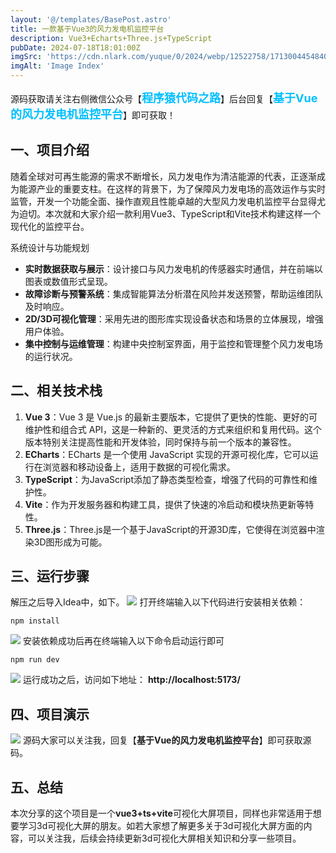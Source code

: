 ```yaml
---
layout: '@/templates/BasePost.astro'
title: 一款基于Vue3的风力发电机监控平台
description: Vue3+Echarts+Three.js+TypeScript
pubDate: 2024-07-18T18:01:00Z
imgSrc: 'https://cdn.nlark.com/yuque/0/2024/webp/12522758/1713004454840-99ced498-7651-4681-9be9-372a0033178c.webp#averageHue=%23142d35&clientId=uaf49c402-852e-4&from=paste&id=OpjRM&originHeight=608&originWidth=1080&originalType=url&ratio=1.25&rotation=0&showTitle=false&status=done&style=none&taskId=u05c705d2-e536-45e1-85dc-122e4968f4a&title='
imgAlt: 'Image Index'
---
```


<meta name="referrer" content="no-referrer" />


源码获取请关注右侧微信公众号【<span style="font-weight: bold;text-align:left;font-size: 18px;color:#00bfff">程序猿代码之路</span>】后台回复【<span style="font-weight: bold;text-align:left;font-size: 18px;color:#00bfff">基于Vue的风力发电机监控平台</span>】即可获取！

## 一、项目介绍


随着全球对可再生能源的需求不断增长，风力发电作为清洁能源的代表，正逐渐成为能源产业的重要支柱。在这样的背景下，为了保障风力发电场的高效运作与实时监管，开发一个功能全面、操作直观且性能卓越的大型风力发电机监控平台显得尤为迫切。本次就和大家介绍一款利用Vue3、TypeScript和Vite技术构建这样一个现代化的监控平台。

系统设计与功能规划

- **实时数据获取与展示**：设计接口与风力发电机的传感器实时通信，并在前端以图表或数值形式呈现。
- **故障诊断与预警系统**：集成智能算法分析潜在风险并发送预警，帮助运维团队及时响应。
- **2D/3D可视化管理**：采用先进的图形库实现设备状态和场景的立体展现，增强用户体验。
- **集中控制与运维管理**：构建中央控制室界面，用于监控和管理整个风力发电场的运行状况。
## **二、相关技术栈**
1. **Vue 3**：Vue 3 是 Vue.js 的最新主要版本，它提供了更快的性能、更好的可维护性和组合式 API，这是一种新的、更灵活的方式来组织和复用代码。这个版本特别关注提高性能和开发体验，同时保持与前一个版本的兼容性。
2. **ECharts**：ECharts 是一个使用 JavaScript 实现的开源可视化库，它可以运行在浏览器和移动设备上，适用于数据的可视化需求。
3. **TypeScript**：为JavaScript添加了静态类型检查，增强了代码的可靠性和维护性。
4. **Vite**：作为开发服务器和构建工具，提供了快速的冷启动和模块热更新等特性。
5. **Three.js**：Three.js是一个基于JavaScript的开源3D库，它使得在浏览器中渲染3D图形成为可能。
## **三、运行步骤**
解压之后导入Idea中，如下。
![](https://cdn.nlark.com/yuque/0/2024/webp/12522758/1713004454853-e9393375-4ce1-4d0e-9e88-29d21a210b97.webp#averageHue=%23d9e5e1&clientId=uaf49c402-852e-4&from=paste&id=ub0274751&originHeight=551&originWidth=1080&originalType=url&ratio=1.25&rotation=0&showTitle=false&status=done&style=none&taskId=u58274937-658f-4015-a230-3fe470cb2d7&title=)
打开终端输入以下代码进行安装相关依赖：
```
npm install
```
![](https://cdn.nlark.com/yuque/0/2024/webp/12522758/1713004454782-3a5182f7-0539-4eff-8359-d12ce64e23cd.webp#averageHue=%23dde7e5&clientId=uaf49c402-852e-4&from=paste&id=u7349ad26&originHeight=567&originWidth=1080&originalType=url&ratio=1.25&rotation=0&showTitle=false&status=done&style=none&taskId=u935523fc-8072-4e1c-81b2-4804dbbd956&title=)
安装依赖成功后再在终端输入以下命令启动运行即可
```
npm run dev
```
![](https://cdn.nlark.com/yuque/0/2024/webp/12522758/1713004454744-1517f8f7-4099-4880-94a2-d2ab3bf23328.webp#averageHue=%23d9e5e1&clientId=uaf49c402-852e-4&from=paste&id=u62090678&originHeight=548&originWidth=1080&originalType=url&ratio=1.25&rotation=0&showTitle=false&status=done&style=none&taskId=u82bf6fef-994c-4a01-ab4b-718610bc24f&title=)
运行成功之后，访问如下地址：
**http://localhost:5173/**
## **四、项目演示**
![](https://cdn.nlark.com/yuque/0/2024/webp/12522758/1713004454840-99ced498-7651-4681-9be9-372a0033178c.webp#averageHue=%23142d35&clientId=uaf49c402-852e-4&from=paste&id=u957511a9&originHeight=608&originWidth=1080&originalType=url&ratio=1.25&rotation=0&showTitle=false&status=done&style=none&taskId=u05c705d2-e536-45e1-85dc-122e4968f4a&title=)
源码大家可以关注我，回复【**基于Vue的风力发电机监控平台**】即可获取源码。
## **五、总结**
本次分享的这个项目是一个**vue3+ts+vite**可视化大屏项目，同样也非常适用于想要学习3d可视化大屏的朋友。如若大家想了解更多关于3d可视化大屏方面的内容，可以关注我，后续会持续更新3d可视化大屏相关知识和分享一些项目。

